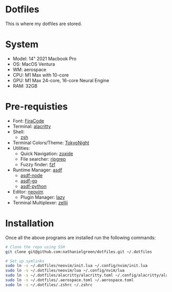 # Dotfiles

This is where my dotfiles are stored.

# System

- Model: 14" 2021 Macbook Pro
- OS: MacOS Ventura
- WM: aerospace
- CPU: M1 Max with 10-core  
- GPU: M1 Max 24-core, 16-core Neural Engine
- RAM: 32GB

# Pre-requisties

- Font: [FiraCode](https://github.com/tonsky/FiraCode/wiki/)
- Terminal: [alacritty](https://alacritty.org/)
- Shell: 
  - [zsh](https://www.zsh.org/)
- Terminal Colors/Theme: [TokyoNight](https://github.com/folke/tokyonight.nvim)
- Utilities:
  - Quick Navigation: [zoxide](https://github.com/ajeetdsouza/zoxide)
  - File searcher: [ripgrep](https://github.com/BurntSushi/ripgrep)
  - Fuzzy finder: [fzf](https://github.com/junegunn/fzf)
- Runtime Manager: [asdf](https://asdf-vm.com/)
  - [asdf-node](https://github.com/asdf-vm/asdf-nodejs)
  - [asdf-go](https://github.com/kennyp/asdf-golang)
  - [asdf-python](https://github.com/danhper/asdf-python)
- Editor: [neovim](https://github.com/neovim/neovim)
  - Plugin Manager: [lazy](https://www.lazyvim.org/)
- Terminal Multiplexer: [zellij](https://zellij.dev/)

# Installation

Once all the above programs are installed run the following commands:

```bash
# Clone the repo using SSH
git clone git@github.com:nathanielgreen/dotfiles.git ~/.dotfiles

# Set up symlinks
sudo ln -s ~/.dotfiles/neovim/init.lua ~/.config/nvim/init.lua
sudo ln -s ~/.dotfiles/neovim/lua ~/.config/nvim/lua
sudo ln -s ~/.dotfiles/alacritty/alacritty.toml ~/.config/alacritty/alacritty.toml
sudo ln -s ~/.dotfiles/.aerospace.toml ~/.aerospace.toml
sudo ln -s ~/.dotfiles/.zshrc ~/.zshrc
```
